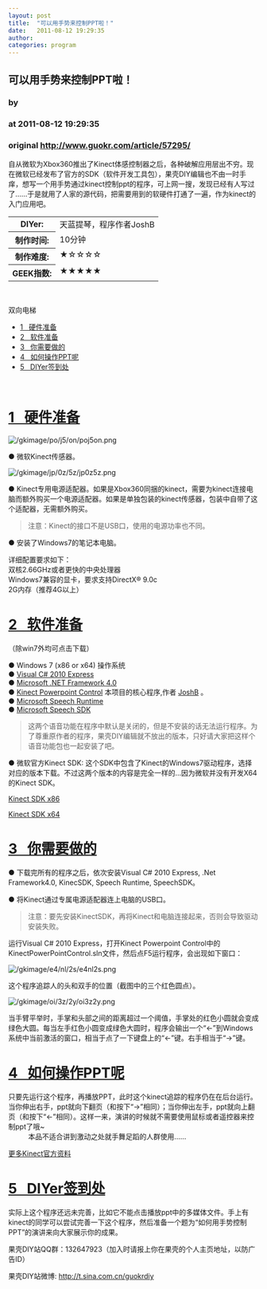 ```yaml
---
layout: post
title:  "可以用手势来控制PPT啦！"
date:   2011-08-12 19:29:35
author: 
categories: program
---
```


## 可以用手势来控制PPT啦！
### by 
### at 2011-08-12 19:29:35
### original <http://www.guokr.com/article/57295/>

<div>
<p>自从微软为Xbox360推出了Kinect体感控制器之后，各种破解应用层出不穷。现在微软已经发布了官方的SDK（软件开发工具包），果壳DIY编辑也不由一时手痒，想写一个用手势通过kinect控制ppt的程序，可上网一搜，发现已经有人写过了……于是就用了人家的源代码，把需要用到的软硬件打通了一遍，作为kinect的入门应用吧。</p>
<table>
<col>
<col>
<tbody valign="top">
<tr><th>DIYer:</th><td>天蓝提琴，程序作者JoshB</td>
</tr>
<tr><th>制作时间:</th><td>10分钟</td>
</tr>
<tr><th>制作难度:</th><td>★☆☆☆☆</td>
</tr>
<tr><th>GEEK指数:</th><td>★★★★★</td>
</tr>
</tbody>
</table>
<div>
<div><br></div>
</div>
<div>
<p>双向电梯</p>
<ul>
<li><a href="http://www.guokr.com/#id2">1   硬件准备</a></li>
<li><a href="http://www.guokr.com/#id3">2   软件准备</a></li>
<li><a href="http://www.guokr.com/#id4">3   你需要做的</a></li>
<li><a href="http://www.guokr.com/#ppt">4   如何操作PPT呢</a></li>
<li><a href="http://www.guokr.com/#diyer">5   DIYer签到处</a></li>
</ul>
</div>
<div>
<div><br></div>
</div>
<div>
<h1><a href="http://www.guokr.com/#id5">1   硬件准备</a></h1>
<img alt="/gkimage/po/j5/on/poj5on.png" src="http://www.guokr.com/gkimage/po/j5/on/poj5on.png">
<p>● 微软Kinect传感器。</p>
<img alt="/gkimage/jp/0z/5z/jp0z5z.png" src="http://www.guokr.com/gkimage/jp/0z/5z/jp0z5z.png">
<p>● Kinect专用电源适配器。如果是Xbox360同捆的kinect，需要为kinect连接电脑而额外购买一个电源适配器。如果是单独包装的kinect传感器，包装中自带了这个适配器，无需额外购买。</p>
<blockquote>
注意：Kinect的接口不是USB口，使用的电源功率也不同。</blockquote>
<p>● 安装了Windows7的笔记本电脑。</p>
<div>
<div>详细配置要求如下：</div>
<div>双核2.66GHz或者更快的中央处理器</div>
<div>Windows7兼容的显卡，要求支持DirectX® 9.0c</div>
<div>2G内存（推荐4G以上）</div>
</div>
</div>
<div>
<h1><a href="http://www.guokr.com/#id6">2   软件准备</a></h1>
<p>（除win7外均可点击下载）</p>
<div>
<div>● Windows 7 (x86 or x64) 操作系统</div>
<div>● <a href="http://go.microsoft.com/?LinkID=9709940">Visual C# 2010 Express</a></div>
<div>● <a href="http://www.microsoft.com/downloads/info.aspx?na=41&amp;SrcFamilyId=9CFB2D51-5FF4-4491-B0E5-B386F32C0992&amp;SrcDisplayLang=zh-cn&amp;u=http%3a%2f%2fdownload.microsoft.com%2fdownload%2f1%2fB%2fE%2f1BE39E79-7E39-46A3-96FF-047F95396215%2fdotNetFx40_Full_setup.exe">Microsoft .NET Framework 4.0</a></div>
<div>● <a href="http://kinectpowerpoint.codeplex.com/releases/view/70037#DownloadId=259307">Kinect Powerpoint Control</a> 本项目的核心程序,作者 <a href="http://www.codeplex.com/site/users/view/JoshB">JoshB</a> 。</div>
<div>● <a href="http://www.microsoft.com/downloads/info.aspx?na=41&amp;srcfamilyid=bb0f72cb-b86b-46d1-bf06-665895a313c7&amp;srcdisplaylang=en&amp;u=http%3a%2f%2fdownload.microsoft.com%2fdownload%2f3%2f5%2f1%2f351B3C70-B7F4-4F86-94EA-5AECC3AB6B5C%2fx86%2fSpeechPlatformRuntime.msi">Microsoft Speech Runtime</a></div>
<div>● <a href="http://www.microsoft.com/downloads/info.aspx?na=41&amp;srcfamilyid=1b1604d3-4f66-4241-9a21-90a294a5c9a4&amp;srcdisplaylang=en&amp;u=http%3a%2f%2fdownload.microsoft.com%2fdownload%2f1%2f7%2f7%2f177963E6-9F59-4497-AB55-1DCBB7139ACF%2fx86%2fMicrosoftSpeechPlatformSDK.msi">Microsoft Speech SDK</a></div>
</div>
<blockquote>
这两个语音功能在程序中默认是关闭的，但是不安装的话无法运行程序。为了尊重原作者的程序，果壳DIY编辑就不放出的版本，只好请大家把这样个语音功能包也一起安装了吧。</blockquote>
<div>
<div>● 微软官方Kinect SDK: 这个SDK中包含了Kinect的Windows7驱动程序，选择对应的版本下载。不过这两个版本的内容是完全一样的…因为微软并没有开发X64的Kinect SDK。</div>
</div>
<p><a href="http://download.microsoft.com/download/3/C/B/3CB546D6-C04E-4097-9393-C81C51F7FDA2/KinectSDK32.msi">Kinect SDK x86</a></p>
<p><a href="http://download.microsoft.com/download/3/C/B/3CB546D6-C04E-4097-9393-C81C51F7FDA2/KinectSDK64.msi">Kinect SDK x64</a></p>
</div>
<div>
<h1><a href="http://www.guokr.com/#id7">3   你需要做的</a></h1>
<p>● 下载完所有的程序之后，依次安装Visual C# 2010 Express, .Net Framework4.0, KinecSDK,  Speech Runtime, SpeechSDK。</p>
<p>● 将Kinect通过专属电源适配器连上电脑的USB口。</p>
<blockquote>
注意：要先安装KinectSDK，再将Kinect和电脑连接起来，否则会导致驱动安装失败。</blockquote>
<p>运行Visual C# 2010 Express，打开Kinect Powerpoint Control中的KinectPowerPointControl.sln文件，然后点F5运行程序，会出现如下窗口：</p>
<img alt="/gkimage/e4/nl/2s/e4nl2s.png" src="http://www.guokr.com/gkimage/e4/nl/2s/e4nl2s.png">
<p>这个程序追踪人的头和双手的位置（截图中的三个红色圆点）。</p>
<img alt="/gkimage/oi/3z/2y/oi3z2y.png" src="http://www.guokr.com/gkimage/oi/3z/2y/oi3z2y.png">
<p>当手臂平举时，手掌和头部之间的距离超过一个阈值，手掌处的红色小圆就会变成绿色大圆。每当左手红色小圆变成绿色大圆时，程序会输出一个“←”到Windows系统中当前激活的窗口，相当于点了一下键盘上的“←”键。右手相当于“→”键。</p>
</div>
<div>
<h1><a href="http://www.guokr.com/#id8">4   如何操作PPT呢</a></h1>
<dl>
<dt>只要先运行这个程序，再播放PPT，此时这个kinect追踪的程序仍在在后台运行。当你伸出右手，ppt就向下翻页（和按下“→”相同）；当你伸出左手，ppt就向上翻页（和按下“←”相同）。这样一来，演讲的时候就不需要使用鼠标或者遥控器来控制ppt了哦~</dt>
<dd>本品不适合讲到激动之处就手舞足蹈的人群使用……</dd>
</dl>
<p><a href="http://research.microsoft.com/en-us/um/redmond/projects/kinectsdk/guides.aspx">更多Kinect官方资料</a></p>
</div>
<div>
<h1><a href="http://www.guokr.com/#id9">5   DIYer签到处</a></h1>
<p>实际上这个程序还远未完善，比如它不能点击播放ppt中的多媒体文件。手上有kinect的同学可以尝试完善一下这个程序，然后准备一个题为“如何用手势控制PPT”的演讲来向大家展示你的成果。</p>
<p>果壳DIY站QQ群：132647923（加入时请报上你在果壳的个人主页地址，以防广告ID）</p>
<p>果壳DIY站微博: <a href="http://t.sina.com.cn/guokrdiy">http://t.sina.com.cn/guokrdiy</a></p>
</div>
</div>